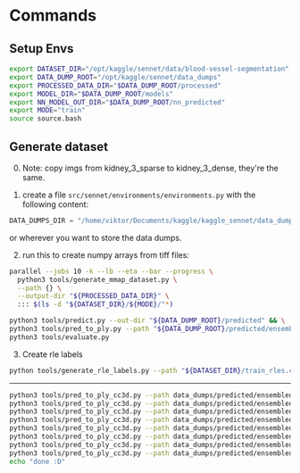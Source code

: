 # Commands

## Setup Envs
```bash
export DATASET_DIR="/opt/kaggle/sennet/data/blood-vessel-segmentation"
export DATA_DUMP_ROOT="/opt/kaggle/sennet/data_dumps"
export PROCESSED_DATA_DIR="$DATA_DUMP_ROOT/processed"
export MODEL_DIR="$DATA_DUMP_ROOT/models"
export NN_MODEL_OUT_DIR="$DATA_DUMP_ROOT/nn_predicted"
export MODE="train"
source source.bash
```



## Generate dataset

0. Note: copy imgs from kidney_3_sparse to kidney_3_dense, they're the same.

1. create a file `src/sennet/environments/environments.py` with the following content:

```python
DATA_DUMPS_DIR = "/home/viktor/Documents/kaggle/kaggle_sennet/data_dumps/" 
```
or wherever you want to store the data dumps.

2. run this to create numpy arrays from tiff files:

```bash
parallel --jobs 10 -k --lb --eta --bar --progress \
  python3 tools/generate_mmap_dataset.py \
  --path {} \
  --output-dir "${PROCESSED_DATA_DIR}" \
  ::: $(ls -d "${DATASET_DIR}/${MODE}/"*)

python3 tools/predict.py --out-dir "${DATA_DUMP_ROOT}/predicted" && \
python3 tools/pred_to_ply.py --path "${DATA_DUMP_ROOT}/predicted/ensembled/kidney_3_dense" && \
python3 tools/evaluate.py
```


3. Create rle labels

```bash
python tools/generate_rle_labels.py --path "${DATASET_DIR}/train_rles.csv"
```

---

```bash
python3 tools/pred_to_ply_cc3d.py --path data_dumps/predicted/ensembled_0005/kidney_2 --stride 2 && \
python3 tools/pred_to_ply_cc3d.py --path data_dumps/predicted/ensembled_0005/kidney_3_sparse --stride 2 && \
python3 tools/pred_to_ply_cc3d.py --path data_dumps/predicted/ensembled/kidney_2 --stride 2 && \
python3 tools/pred_to_ply_cc3d.py --path data_dumps/predicted/ensembled/kidney_3_sparse --stride 2 && \
python3 tools/pred_to_ply_cc3d.py --path data_dumps/predicted/ensembled_0005/kidney_2 && \
python3 tools/pred_to_ply_cc3d.py --path data_dumps/predicted/ensembled_0005/kidney_3_sparse && \
python3 tools/pred_to_ply_cc3d.py --path data_dumps/predicted/ensembled/kidney_2 && \
python3 tools/pred_to_ply_cc3d.py --path data_dumps/predicted/ensembled/kidney_3_sparse && \
echo "done :D"
```